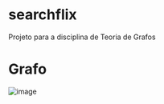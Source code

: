 # searchflix
Projeto para a disciplina de Teoria de Grafos
# Grafo
![image](https://github.com/guisanoli/searchflix/assets/83303272/c2497502-62de-4189-b3e8-4b6d58899a85)

